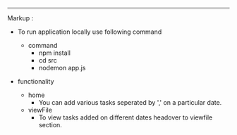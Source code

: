 ---
Markup : 
- To run application locally use following command
    - command
        - npm install
        - cd src
        - nodemon app.js
                
- functionality
    - home
        - You can add various tasks seperated by ',' on a particular date.
    - viewFile
        - To view tasks added on different dates headover to viewfile section.